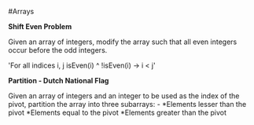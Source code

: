 #Arrays

**Shift Even Problem**

Given an array of integers, modify the array such that all even integers occur before the odd integers.

'For all indices i, j isEven(i) ^ !isEven(i) -> i < j'

**Partition - Dutch National Flag**

Given an array of integers and an integer to be used as the index of the pivot, partition the array into three subarrays: -
	*Elements lesser than the pivot
	*Elements equal to the pivot
	*Elements greater than the pivot